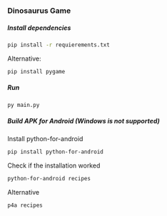 ### Dinosaurus Game

##### Install dependencies
````bash
pip install -r requierements.txt
````

Alternative:
````bash
pip install pygame
````

##### Run
````bash
py main.py
````


##### Build APK for Android (Windows is not supported)
Install  python-for-android
````bash
pip install python-for-android
````

Check if the installation worked
````bash
python-for-android recipes
````
Alternative
````bash
p4a recipes
````
